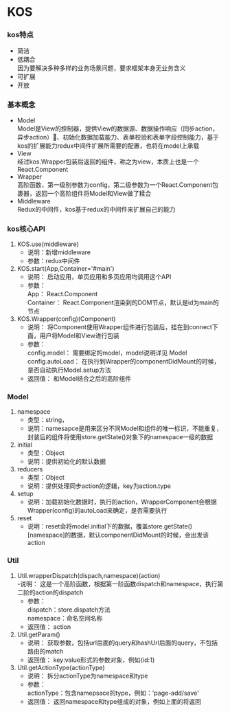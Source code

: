 # KOS  
### kos特点  
* 简洁  
* 低耦合  
因为要解决多种多样的业务场景问题，要求框架本身无业务含义
* 可扩展  
* 开放  
### 基本概念  
* Model  
Model是View的控制器，提供View的数据源、数据操作响应（同步action，异步action）、初始化数据加载能力、表单校验和表单字段控制能力，基于kos的扩展能力redux中间件扩展所需要的配置，也将在model上承载  
* View  
经过kos.Wrapper包装后返回的组件，称之为view，本质上也是一个React.Component  
* Wrapper  
高阶函数，第一级别参数为config，第二级参数为一个React.Component包裹器，返回一个高阶组件将Model和View做了糅合  
* Middleware  
Redux的中间件，kos基于redux的中间件来扩展自己的能力  
### kos核心API  
1. KOS.use(middleware)  
    - 说明：新增middleware  
    - 参数：redux中间件  
2. KOS.start(App,Container='#main')  
    - 说明： 启动应用，单页应用和多页应用均调用这个API  
    - 参数：  
            App： React.Component  
            Container： React.Component渲染到的DOM节点，默认是id为main的节点
3. KOS.Wrapper(config)(Component)  
    - 说明： 将Component使用Wrapper组件进行包装后，挂在到connect下面，用户将Model和View进行包装  
    - 参数：  
        config.model： 需要绑定的model，model说明详见 Model    
        config.autoLoad： 在执行到Wrapper的componentDidMount的时候，是否自动执行Model.setup方法
    - 返回值： 和Model结合之后的高阶组件  
### Model  
1. namespace
    - 类型：string，
    - 说明：namesapce是用来区分不同Model和组件的唯一标识，不能重复，封装后的组件将使用store.getState()对象下的namespace一级的数据
2. initial
    - 类型：Object
    - 说明：提供初始化的默认数据  
3. reducers
    - 类型：Object
    - 说明：提供处理同步action的逻辑，key为action.type  
4. setup
    - 说明：加载初始化数据时，执行的action，WrapperComponent会根据Wrapper(config)的autoLoad来确定，是否需要执行  
5. reset
    - 说明：reset会将model.initial下的数据，覆盖store.getState()[namespace]的数据，默认componentDidMount的时候，会出发该action  
### Util  
1. Util.wrapperDispatch(dispach,namespace)(action)  
    -说明： 这是一个高阶函数，根据第一阶函数dispatch和namespace，执行第二阶的action的dispatch
    - 参数：  
        dispatch：store.dispatch方法  
        namespace：命名空间名称
    - 返回值： action  
2. Util.getParam()  
    - 说明： 获取参数，包括url后面的query和hashUrl后面的query，不包括路由的match
    - 返回值： key:value形式的参数对象，例如{id:1}  
3. Util.getActionType(actionType)
    - 说明： 拆分actionType为namespace和type
    - 参数：  
        actionType：包含namepsace的type，例如：'page-add/save'
    - 返回值： 返回namespace和type组成的对象，例如上面的将返回